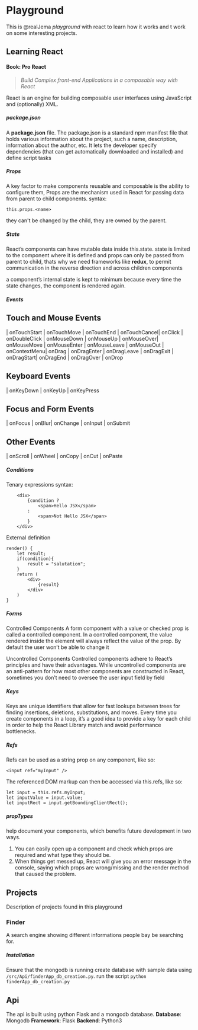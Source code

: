 # Playground

This is @realJema *playground* with react to learn how it works and t work on some interesting projects. 


## Learning React 
#### Book: Pro React 
> *Build Complex front-end Applications in a composable way with React*

React is an engine for building composable user interfaces using JavaScript and (optionally) XML.


##### package.json
A **package.json** file. The package.json is a standard npm manifest file
that holds various information about the project, such a name, description,
information about the author, etc. It lets the developer specify dependencies
(that can get automatically downloaded and installed) and define script tasks

##### Props
A key factor to make components reusable and composable is the ability to configure them, Props are the mechanism used in React for passing data from parent to child components.
syntax:   
```
this.props.<name>
```

they can't be changed by the child, they are owned by the parent. 

##### State
React’s components can have mutable data inside this.state.
state is limited to the component where it is defined and props can only be passed from parent to child, thats why we need frameworks like **redux**, to permit communication in the reverse direction and across children components 

 a component’s internal state is kept to minimum because every time the state changes, the
component is rendered again.

##### Events 
Touch and Mouse Events
----------------------------------------------------------

| onTouchStart | onTouchMove | onTouchEnd | onTouchCancel| onClick | onDoubleClick | onMouseDown | onMouseUp | onMouseOver| onMouseMove | onMouseEnter | onMouseLeave | onMouseOut | onContextMenu| onDrag | onDragEnter | onDragLeave | onDragExit | onDragStart| onDragEnd | onDragOver | onDrop

Keyboard Events
-------------------------------------------------------------

| onKeyDown | onKeyUp | onKeyPress

Focus and Form Events
-------------------------------------------------------------

| onFocus | onBlur| onChange | onInput | onSubmit

Other Events
----------------------------------------------------------

| onScroll | onWheel | onCopy | onCut | onPaste

##### Conditions 
Tenary expressions 
syntax: 
```
    <div>
        {condition ?
            <span>Hello JSX</span>
        : 
            <span>Not Hello JSX</span>
        }
    </div>
```
External definition 
```
render() {
    let result;
    if(condition){
        result = "salutation";
    }
    return (
        <div>
            {result}
        </div>
    )
}
```

##### Forms 
Controlled Components 
A form component with a value or checked prop is called a controlled component. In a controlled component, the value rendered inside the element will always reflect the value of the prop. By default the user won’t be able to change it

Uncontrolled Components
Controlled components adhere to React’s principles and have their advantages. While uncontrolled components are an anti-pattern for how most other components are constructed in React, sometimes you don’t need to oversee the user input field by field

##### Keys
 Keys are unique identifiers that allow for fast lookups
between trees for finding insertions, deletions, substitutions, and moves. Every time you create components
in a loop, it’s a good idea to provide a key for each child in order to help the React Library match and avoid
performance bottlenecks.

##### Refs 
Refs can be used as a string prop on any component, like so:
```
<input ref="myInput" />
```
The referenced DOM markup can then be accessed via this.refs, like so:
```
let input = this.refs.myInput;
let inputValue = input.value;
let inputRect = input.getBoundingClientRect();
```
##### propTypes 
help document your components, which benefits future development in two ways.
1. You can easily open up a component and check which props are required and what type they should be.
2. When things get messed up, React will give you an error message in the console, saying which props are wrong/missing and the render method that caused the problem.


## Projects 
Description of projects found in this playground 


### Finder 
A search engine showing different informations people bay be searching for. 

##### Installation 
Ensure that the mongodb is running 
create database with sample data using `/src/Api/finderApp_db_creation.py`. 
run the script 
`python finderApp_db_creation.py`

## Api
The api is built using python Flask and a mongodb database. 
**Database**: Mongodb 
**Framework**: Flask 
**Backend**: Python3

